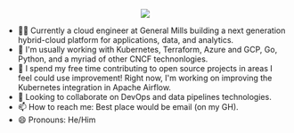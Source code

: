 <p align="center">
  <img src="https://github-readme-stats.vercel.app/api?username=doughepi&count_private=true" />
</p>


- 👷‍♂️ Currently a cloud engineer at General Mills building a next generation hybrid-cloud platform for applications, data, and analytics.
- 🧠 I'm usually working with Kubernetes, Terraform, Azure and GCP, Go, Python, and a myriad of other CNCF technonlogies.
- 🌱 I spend my free time contributing to open source projects in areas I feel could use improvement! Right now, I'm working on improving the Kubernetes integration in Apache Airflow.
- 👀 Looking to collaborate on DevOps and data pipelines technologies.
- 📫 How to reach me: Best place would be email (on my GH).
- 😄 Pronouns: He/Him

